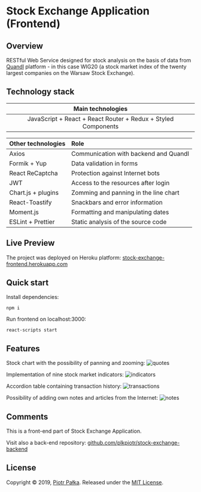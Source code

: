 # Stock Exchange Application (Frontend)

## Overview

RESTful Web Service designed for stock analysis on the basis of data from [Quandl](https://www.quandl.com/data/WARSAWSE-Warsaw-Stock-Exchange) platform - in
this case WIG20 (a stock market index of the twenty largest companies on the Warsaw Stock Exchange).

## Technology stack

|Main technologies|
|:---:|
|JavaScript + React + React Router + Redux + Styled Components|

|Other technologies|Role|
|:----|:----|
|Axios|Communication with backend and Quandl|
|Formik + Yup|Data validation in forms|
|React ReCaptcha|Protection against Internet bots|
|JWT|Access to the resources after login|
|Chart.js + plugins|Zomming and panning in the line chart|
|React-Toastify|Snackbars and error information|
|Moment.js|Formatting and manipulating dates|
|ESLint + Prettier|Static analysis of the source code|

## Live Preview

The project was deployed on Heroku platform: [stock-exchange-frontend.herokuapp.com](https://stock-exchange-frontend.herokuapp.com/)

## Quick start

Install dependencies:
```
npm i
```
Run frontend on localhost:3000:
```
react-scripts start
```

## Features

Stock chart with the possibility of panning and zooming:
![quotes](https://user-images.githubusercontent.com/21959354/64079665-86f30d80-ccea-11e9-86bc-fc1dfaf2969b.png)

Implementation of nine stock market indicators:
![indicators](https://user-images.githubusercontent.com/21959354/64079620-0af8c580-ccea-11e9-8ea0-0cc7e61d3da2.png)

Accordion table containing transaction history:
![transactions](https://user-images.githubusercontent.com/21959354/64079623-0b915c00-ccea-11e9-824d-ce9bfd7195f1.png)

Possibility of adding own notes and articles from the Internet:
![notes](https://user-images.githubusercontent.com/21959354/64079621-0af8c580-ccea-11e9-81e1-f8c37c1d5fe9.png)

## Comments

This is a front-end part of Stock Exchange Application.

Visit also a back-end repository: [github.com/plkpiotr/stock-exchange-backend](https://github.com/plkpiotr/stock-exchange-backend)

## License
Copyright © 2019, [Piotr Pałka](https://github.com/plkpiotr). Released under the [MIT License](LICENSE).
